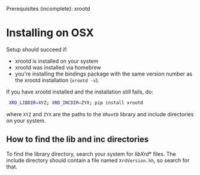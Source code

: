 Prerequisites (incomplete): xrootd

# Installing on OSX
Setup should succeed if:

* xrootd is installed on your system
* xrootd was installed via homebrew
* you're installing the bindings package with the same version number as the xrootd installation (`xrootd -v`).

If you have xrootd installed and the installation still fails, do:

```bash
 XRD_LIBDIR=XYZ; XRD_INCDIR=ZYX; pip install xrootd
```

where `XYZ` and `ZYX` are the paths to the `XRootD` library and include directories on your system.

## How to find the lib and inc directories

To find the library directory, search your system for *libXrd** files.
The include directory should contain a file named `XrdVersion.hh`, so search for that.
